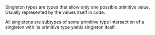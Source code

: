 Singleton types are types that allow only one possible primitive value. Usually represented by the values itself in code.

All singletons are subtypes of some primitive type
Intersection of a singleton with its primitive type yields singleton itself.

